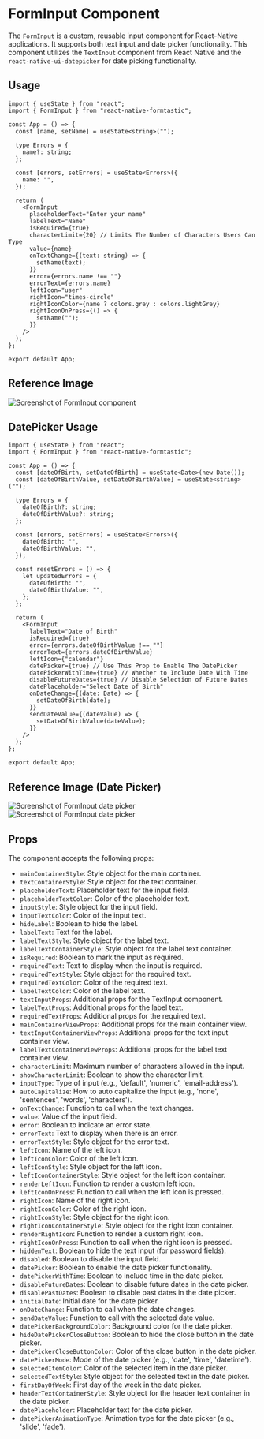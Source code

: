 # FormInput Component

The `FormInput` is a custom, reusable input component for React-Native applications. It supports both text input and date picker functionality. This component utilizes the `TextInput` component from React Native and the `react-native-ui-datepicker` for date picking functionality.

## Usage

```tsx
import { useState } from "react";
import { FormInput } from "react-native-formtastic";

const App = () => {
  const [name, setName] = useState<string>("");

  type Errors = {
    name?: string;
  };

  const [errors, setErrors] = useState<Errors>({
    name: "",
  });

  return (
    <FormInput
      placeholderText="Enter your name"
      labelText="Name"
      isRequired={true}
      characterLimit={20} // Limits The Number of Characters Users Can Type
      value={name}
      onTextChange={(text: string) => {
        setName(text);
      }}
      error={errors.name !== ""}
      errorText={errors.name}
      leftIcon="user"
      rightIcon="times-circle"
      rightIconColor={name ? colors.grey : colors.lightGrey}
      rightIconOnPress={() => {
        setName("");
      }}
    />
  );
};

export default App;
```

## Reference Image

![Screenshot of FormInput component](https://i.ibb.co/3NPLqjz/text-Input-ref-1.png "FormInput component")

## DatePicker Usage

```tsx
import { useState } from "react";
import { FormInput } from "react-native-formtastic";

const App = () => {
  const [dateOfBirth, setDateOfBirth] = useState<Date>(new Date());
  const [dateOfBirthValue, setDateOfBirthValue] = useState<string>("");

  type Errors = {
    dateOfBirth?: string;
    dateOfBirthValue?: string;
  };

  const [errors, setErrors] = useState<Errors>({
    dateOfBirth: "",
    dateOfBirthValue: "",
  });

  const resetErrors = () => {
    let updatedErrors = {
      dateOfBirth: "",
      dateOfBirthValue: "",
    };
  };

  return (
    <FormInput
      labelText="Date of Birth"
      isRequired={true}
      error={errors.dateOfBirthValue !== ""}
      errorText={errors.dateOfBirthValue}
      leftIcon={"calendar"}
      datePicker={true} // Use This Prop to Enable The DatePicker
      datePickerWithTime={true} // Whether to Include Date With Time
      disableFutureDates={true} // Disable Selection of Future Dates
      datePlaceholder="Select Date of Birth"
      onDateChange={(date: Date) => {
        setDateOfBirth(date);
      }}
      sendDateValue={(dateValue) => {
        setDateOfBirthValue(dateValue);
      }}
    />
  );
};

export default App;
```

## Reference Image (Date Picker)

![Screenshot of FormInput date picker](https://i.ibb.co/FVdj8jH/date-Picker-ref-1.png "FormInput date picker")
![Screenshot of FormInput date picker](https://i.ibb.co/t2JDffG/date-Picker-ref-2.png "FormInput date picker")

## Props

The component accepts the following props:

- `mainContainerStyle`: Style object for the main container.
- `textContainerStyle`: Style object for the text container.
- `placeholderText`: Placeholder text for the input field.
- `placeholderTextColor`: Color of the placeholder text.
- `inputStyle`: Style object for the input field.
- `inputTextColor`: Color of the input text.
- `hideLabel`: Boolean to hide the label.
- `labelText`: Text for the label.
- `labelTextStyle`: Style object for the label text.
- `labelTextContainerStyle`: Style object for the label text container.
- `isRequired`: Boolean to mark the input as required.
- `requiredText`: Text to display when the input is required.
- `requiredTextStyle`: Style object for the required text.
- `requiredTextColor`: Color of the required text.
- `labelTextColor`: Color of the label text.
- `textInputProps`: Additional props for the TextInput component.
- `labelTextProps`: Additional props for the label text.
- `requiredTextProps`: Additional props for the required text.
- `mainContainerViewProps`: Additional props for the main container view.
- `textInputContainerViewProps`: Additional props for the text input container view.
- `labelTextContainerViewProps`: Additional props for the label text container view.
- `characterLimit`: Maximum number of characters allowed in the input.
- `showCharacterLimit`: Boolean to show the character limit.
- `inputType`: Type of input (e.g., 'default', 'numeric', 'email-address').
- `autoCapitalize`: How to auto capitalize the input (e.g., 'none', 'sentences', 'words', 'characters').
- `onTextChange`: Function to call when the text changes.
- `value`: Value of the input field.
- `error`: Boolean to indicate an error state.
- `errorText`: Text to display when there is an error.
- `errorTextStyle`: Style object for the error text.
- `leftIcon`: Name of the left icon.
- `leftIconColor`: Color of the left icon.
- `leftIconStyle`: Style object for the left icon.
- `leftIconContainerStyle`: Style object for the left icon container.
- `renderLeftIcon`: Function to render a custom left icon.
- `leftIconOnPress`: Function to call when the left icon is pressed.
- `rightIcon`: Name of the right icon.
- `rightIconColor`: Color of the right icon.
- `rightIconStyle`: Style object for the right icon.
- `rightIconContainerStyle`: Style object for the right icon container.
- `renderRightIcon`: Function to render a custom right icon.
- `rightIconOnPress`: Function to call when the right icon is pressed.
- `hiddenText`: Boolean to hide the text input (for password fields).
- `disabled`: Boolean to disable the input field.
- `datePicker`: Boolean to enable the date picker functionality.
- `datePickerWithTime`: Boolean to include time in the date picker.
- `disableFutureDates`: Boolean to disable future dates in the date picker.
- `disablePastDates`: Boolean to disable past dates in the date picker.
- `initialDate`: Initial date for the date picker.
- `onDateChange`: Function to call when the date changes.
- `sendDateValue`: Function to call with the selected date value.
- `datePickerBackgroundColor`: Background color for the date picker.
- `hideDatePickerCloseButton`: Boolean to hide the close button in the date picker.
- `datePickerCloseButtonColor`: Color of the close button in the date picker.
- `datePickerMode`: Mode of the date picker (e.g., 'date', 'time', 'datetime').
- `selectedItemColor`: Color of the selected item in the date picker.
- `selectedTextStyle`: Style object for the selected text in the date picker.
- `firstDayOfWeek`: First day of the week in the date picker.
- `headerTextContainerStyle`: Style object for the header text container in the date picker.
- `datePlaceholder`: Placeholder text for the date picker.
- `datePickerAnimationType`: Animation type for the date picker (e.g., 'slide', 'fade').
